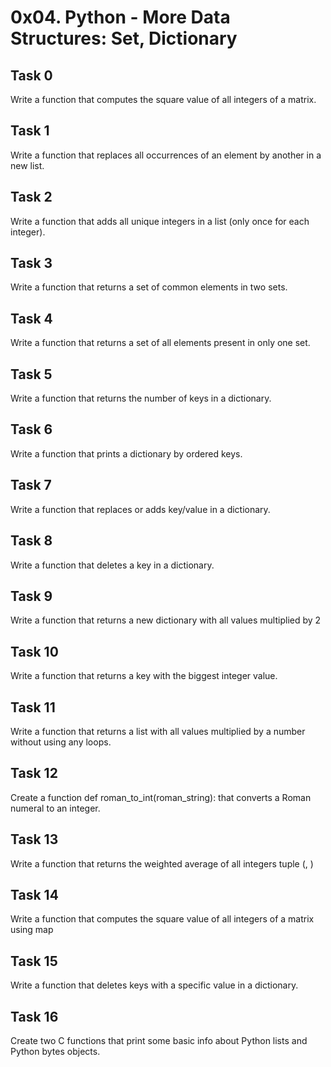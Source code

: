 # 0x04. Python - More Data Structures: Set, Dictionary
## Task 0
  Write a function that computes the square value of all integers of a matrix.
## Task 1
  Write a function that replaces all occurrences of an element by another in a new list.
## Task 2
  Write a function that adds all unique integers in a list (only once for each integer).
## Task 3
  Write a function that returns a set of common elements in two sets.
## Task 4
  Write a function that returns a set of all elements present in only one set.
## Task 5
  Write a function that returns the number of keys in a dictionary.
## Task 6
  Write a function that prints a dictionary by ordered keys.
## Task 7
  Write a function that replaces or adds key/value in a dictionary.
## Task 8
  Write a function that deletes a key in a dictionary.
## Task 9
  Write a function that returns a new dictionary with all values multiplied by 2
## Task 10
  Write a function that returns a key with the biggest integer value.
## Task 11
  Write a function that returns a list with all values multiplied by a number without using any loops.
## Task 12
  Create a function def roman_to_int(roman_string): that converts a Roman numeral to an integer.
## Task 13
  Write a function that returns the weighted average of all integers tuple (<score>, <weight>)
## Task 14
  Write a function that computes the square value of all integers of a matrix using map
## Task 15
  Write a function that deletes keys with a specific value in a dictionary.
## Task 16
  Create two C functions that print some basic info about Python lists and Python bytes objects.
